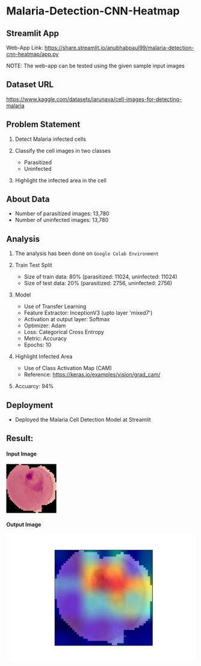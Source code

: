 # Malaria-Detection-CNN-Heatmap

## Streamlit App
Web-App Link: https://share.streamlit.io/anubhabpaul99/malaria-detection-cnn-heatmap/app.py


NOTE: The web-app can be tested using the given sample input images

## Dataset URL
https://www.kaggle.com/datasets/iarunava/cell-images-for-detecting-malaria

## Problem Statement

1. Detect Malaria infected cells


2. Classify the cell images in two classes
    - Parasitized
    - Uninfected


3. Highlight the infected area in the cell

## About Data
- Number of parasitized images: 13,780
- Number of uninfected images: 13,780

## Analysis
1. The analysis has been done on `Google Colab Environment`


2. Train Test Split
    - Size of train data: 80% (parasitized: 11024, uninfected: 11024)
    - Size of test data: 20% (parasitized: 2756, uninfected: 2756)


3. Model
    - Use of Transfer Learning
    - Feature Extractor: InceptionV3 (upto layer 'mixed7')
    - Activation at output layer: Softmax
    - Optimizer: Adam
    - Loss: Categorical Cross Entropy
    - Metric: Accuracy
    - Epochs: 10
    

4. Highlight Infected Area
    - Use of Class Activation Map (CAM)
    - Reference: https://keras.io/examples/vision/grad_cam/
    

5. Accuarcy: 94%

## Deployment
- Deployed the Malaria Cell Detection Model at Streamlit

## Result:
#### Input Image
![alt text](https://github.com/Suvam-Bit/Malaria-Detection-CNN-Heatmap/blob/main/sample_image_inputs/input_02.png?raw=true)

#### Output Image
![alt text](https://github.com/Suvam-Bit/Malaria-Detection-CNN-Heatmap/blob/main/sample_image_outputs/output_02.jpg?raw=true)
